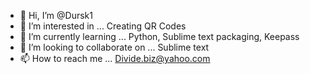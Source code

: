 - 👋 Hi, I’m @Dursk1
- 👀 I’m interested in ... Creating QR Codes
- 🌱 I’m currently learning ... Python, Sublime text packaging, Keepass
- 💞️ I’m looking to collaborate on ... Sublime text 
- 📫 How to reach me ... Divide.biz@yahoo.com

<!---
Dursk1/Dursk1 is a ✨ special ✨ repository because its `README.md` (this file) appears on your GitHub profile.
You can click the Preview link to take a look at your changes.
--->
